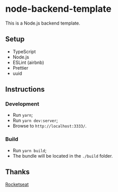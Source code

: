 # node-backend-template

This is a Node.js backend template.

## Setup
- TypeScript
- Node.js
- ESLint (airbnb)
- Prettier
- uuid

## Instructions

### Development
- Run ```yarn```;
- Run ```yarn dev:server```;
- Browse to ```http://localhost:3333/```.

### Build
- Run ```yarn build```;
- The bundle will be located in the ```./build``` folder.

## Thanks
[Rocketseat](https://github.com/rocketseat)
